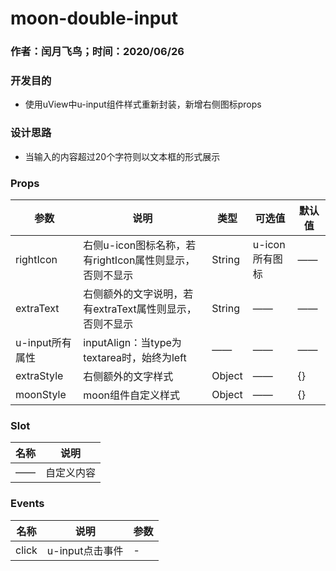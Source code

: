 #  moon-double-input 

### 作者：闰月飞鸟；时间：2020/06/26
### 开发目的
- 使用uView中u-input组件样式重新封装，新增右侧图标props
### 设计思路
- 当输入的内容超过20个字符则以文本框的形式展示


### Props 
参数 | 说明 |类型|可选值|<div style="width:2rem"></div>默认值
---|---|---|---|---
rightIcon| 右侧u-icon图标名称，若有rightIcon属性则显示，否则不显示|String|u-icon所有图标|——
extraText| 右侧额外的文字说明，若有extraText属性则显示，否则不显示|String|——|——
u-input所有属性| inputAlign：当type为textarea时，始终为left|——|——|——
extraStyle| 右侧额外的文字样式|Object|——|{}
moonStyle | moon组件自定义样式|Object|——|{}
###  Slot
名称 |说明
---|---
—— |  自定义内容

###  Events
名称 |说明| 参数
---|---|---|
click|u-input点击事件|-
 


 

